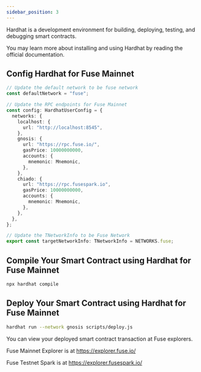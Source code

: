 ```yaml
---
sidebar_position: 3
---
```


Hardhat is a development environment for building, deploying, testing, and debugging smart contracts.

You may learn more about installing and using Hardhat by reading the official documentation.

## Config Hardhat for Fuse Mainnet

```ts title="hardhat.config.ts"
// Update the default network to be fuse network
const defaultNetwork = "fuse";
```

```ts
// Update the RPC endpoints for Fuse Mainnet
const config: HardhatUserConfig = {
  networks: {
    localhost: {
      url: "http://localhost:8545",
    },
    gnosis: {
      url: "https://rpc.fuse.io/",
      gasPrice: 10000000000,
      accounts: {
        mnemonic: Mnemonic,
      },
    },
    chiado: {
      url: "https://rpc.fusespark.io",
      gasPrice: 10000000000,
      accounts: {
        mnemonic: Mnemonic,
      },
    },
  },
};
```

```ts
// Update the TNetworkInfo to be Fuse Network
export const targetNetworkInfo: TNetworkInfo = NETWORKS.fuse;
```

## Compile Your Smart Contract using Hardhat for Fuse Mainnet

```sh
npx hardhat compile
```

## Deploy Your Smart Contract using Hardhat for Fuse Mainnet

```sh
hardhat run --network gnosis scripts/deploy.js
```

You can view your deployed smart contract transaction at Fuse explorers.

Fuse Mainnet Explorer is at https://explorer.fuse.io/

Fuse Testnet Spark is at https://explorer.fusespark.io/
